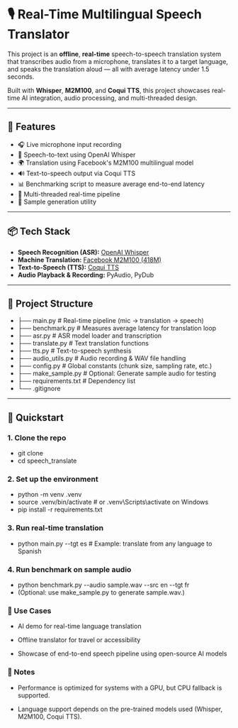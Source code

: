 # 🎙️ Real-Time Multilingual Speech Translator

This project is an **offline**, **real-time** speech-to-speech translation system that transcribes audio from a microphone, translates it to a target language, and speaks the translation aloud — all with average latency under 1.5 seconds.

Built with **Whisper**, **M2M100**, and **Coqui TTS**, this project showcases real-time AI integration, audio processing, and multi-threaded design.

---

## 🚀 Features

- 🎧 Live microphone input recording
- 🧠 Speech-to-text using OpenAI Whisper
- 🌍 Translation using Facebook's M2M100 multilingual model
- 🔊 Text-to-speech output via Coqui TTS
- 📊 Benchmarking script to measure average end-to-end latency
- 🧵 Multi-threaded real-time pipeline
- 🧪 Sample generation utility

---

## 📦 Tech Stack

- **Speech Recognition (ASR):** [OpenAI Whisper](https://github.com/openai/whisper)
- **Machine Translation:** [Facebook M2M100 (418M)](https://huggingface.co/facebook/m2m100_418M)
- **Text-to-Speech (TTS):** [Coqui TTS](https://github.com/coqui-ai/TTS)
- **Audio Playback & Recording:** PyAudio, PyDub

---

## 📂 Project Structure

- ├── main.py # Real-time pipeline (mic → translation → speech)
- ├── benchmark.py # Measures average latency for translation loop
- ├── asr.py # ASR model loader and transcription
- ├── translate.py # Text translation functions
- ├── tts.py # Text-to-speech synthesis
- ├── audio_utils.py # Audio recording & WAV file handling
- ├── config.py # Global constants (chunk size, sampling rate, etc.)
- ├── make_sample.py # Optional: Generate sample audio for testing
- ├── requirements.txt # Dependency list
- └── .gitignore

---

## 🧪 Quickstart

### 1. Clone the repo

- git clone
- cd speech_translate

### 2. Set up the environment

- python -m venv .venv
- source .venv/bin/activate  # or .venv\Scripts\activate on Windows
- pip install -r requirements.txt

### 3. Run real-time translation

- python main.py --tgt es   # Example: translate from any language to Spanish

### 4. Run benchmark on sample audio

- python benchmark.py --audio sample.wav --src en --tgt fr
- (Optional: use make_sample.py to generate sample.wav.)

### 🎯 Use Cases
- AI demo for real-time language translation

- Offline translator for travel or accessibility

- Showcase of end-to-end speech pipeline using open-source AI models

### 📌 Notes
- Performance is optimized for systems with a GPU, but CPU fallback is supported.

- Language support depends on the pre-trained models used (Whisper, M2M100, Coqui TTS).
